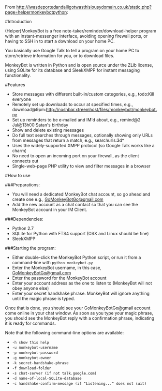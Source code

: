 From http://iwasdeportedandalligotwasthislousydomain.co.uk/static.php?page=helpermonkeybotpython:

#Introduction

(Helper)MonkeyBot is a free note-taker/reminder/download-helper program with an instant-messenger interface, avoiding opening firewall ports, or having to SSH in to start a download on your home PC.

You basically use Google Talk to tell a program on your home PC to store/retrieve information for you, or to download files.

MonkeyBot is written in Python and is open source under the ZLib license, using SQLite for its database and SleekXMPP for instant messaging functionality.

#Features

* Store messages with different built-in/custom categories, e.g.,
todo:Kill everyone
* Remotely set up downloads to occur at specified times, e.g.,
download@9pm:http://noshbar.xtreemhost/files/monkeybot/monkeybot.py
* Set up reminders to be e-mailed and IM'd about, e.g.,
remind@2 Jul@13h00:Satan's birthday
* Show and delete existing messages
* Do full text searches through messages, optionally showing only URLs from messages that return a match, e.g.,
searchurls:3d*
* Uses the widely-supported XMPP protocol (so Google Talk works like a charm)
* No need to open an incoming port on your firewall, as the client connects out
* Single-web-page PHP utility to view and filter messages in a browser

#How to use

###Preparations:

* You will need a dedicated MonkeyBot chat account, so go ahead and create one e.g., GoMonkeyBotGo@gmail.com
* Add the new account as a chat contact so that you can see the MonkeyBot account in your IM Client.

###Dependencies:

* Python 2.7
* SQLite for Python with FTS4 support (OSX and Linux should be fine)
* SleekXMPP

###Starting the program:

* Either double-click the MonkeyBot Python script, or run it from a command-line with `python monkeybot.py`
* Enter the MonkeyBot username, in this case, GoMonkeyBotGo@gmail.com
* Enter the password for the MonkeyBot account
* Enter your account address as the one to listen to (MonkeyBot will not obey anyone else)
* Enter your secret handshake phrase. MonkeyBot will ignore anything until the magic phrase is typed.

Once that is done, you should see your GoMonkeyBotGo@gmail account come online in your chat window.
As soon as you type your magic phrase, you should see the MonkeyBot reply with a confirmation phrase, indicating it is ready for commands.

Note that the following command-line options are available:
- `-h show this help`
- `-u monkeybot-username`
- `-p monkeybot-password`
- `-g monkeybot-owner`
- `-k secret-handshake-phrase`
- `-f download-folder`
- `-s chat-server (if not talk.google.com)`
- `-d name-of-local-SQLite-database`
- `-c handshake-confirm-message (if "Listening..." does not suit)`
